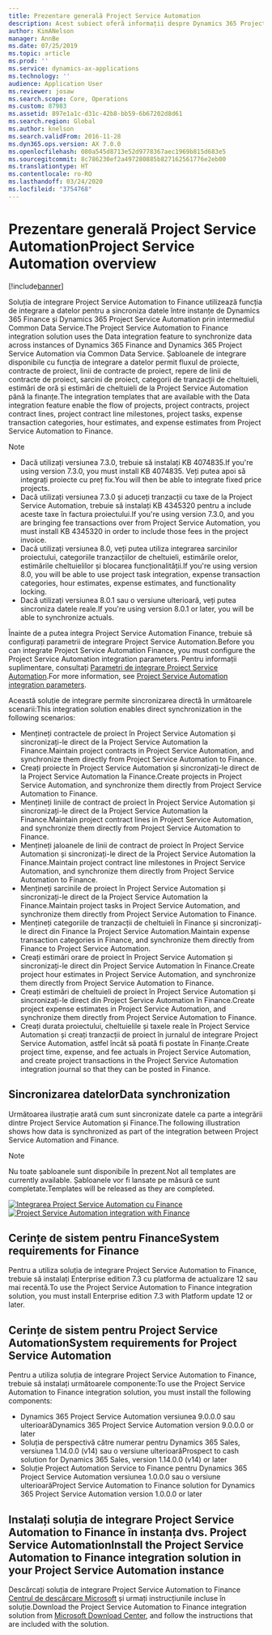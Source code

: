 ```yaml
---
title: Prezentare generală Project Service Automation
description: Acest subiect oferă informații despre Dynamics 365 Project Service Automation la soluția de integrare Dynamics 365 Finance.
author: KimANelson
manager: AnnBe
ms.date: 07/25/2019
ms.topic: article
ms.prod: ''
ms.service: dynamics-ax-applications
ms.technology: ''
audience: Application User
ms.reviewer: josaw
ms.search.scope: Core, Operations
ms.custom: 87983
ms.assetid: 897e1a1c-d31c-42b8-bb59-6b67202d8d61
ms.search.region: Global
ms.author: knelson
ms.search.validFrom: 2016-11-28
ms.dyn365.ops.version: AX 7.0.0
ms.openlocfilehash: 080a545d8713e52d9778367aec1969b815d683e5
ms.sourcegitcommit: 8c786230ef2a497280885b827162561776e2eb00
ms.translationtype: HT
ms.contentlocale: ro-RO
ms.lasthandoff: 03/24/2020
ms.locfileid: "3754768"
---
```

# <a name="project-service-automation-overview"></a><span data-ttu-id="8cdff-103">Prezentare generală Project Service Automation</span><span class="sxs-lookup"><span data-stu-id="8cdff-103">Project Service Automation overview</span></span>

[!include[banner](../includes/banner.md)]

<span data-ttu-id="8cdff-104">Soluția de integrare Project Service Automation to Finance utilizează funcția de integrare a datelor pentru a sincroniza datele între instanțe de Dynamics 365 Finance și Dynamics 365 Project Service Automation prin intermediul Common Data Service.</span><span class="sxs-lookup"><span data-stu-id="8cdff-104">The Project Service Automation to Finance integration solution uses the Data integration feature to synchronize data across instances of Dynamics 365 Finance and Dynamics 365 Project Service Automation via Common Data Service.</span></span> <span data-ttu-id="8cdff-105">Șabloanele de integrare disponibile cu funcția de integrare a datelor permit fluxul de proiecte, contracte de proiect, linii de contracte de proiect, repere de linii de contracte de proiect, sarcini de proiect, categorii de tranzacții de cheltuieli, estimări de oră și estimări de cheltuieli de la Project Service Automation până la finanțe.</span><span class="sxs-lookup"><span data-stu-id="8cdff-105">The integration templates that are available with the Data integration feature enable the flow of projects, project contracts, project contract lines, project contract line milestones, project tasks, expense transaction categories, hour estimates, and expense estimates from Project Service Automation to Finance.</span></span>

> [!NOTE]
> - <span data-ttu-id="8cdff-106">Dacă utilizați versiunea 7.3.0, trebuie să instalați KB 4074835.</span><span class="sxs-lookup"><span data-stu-id="8cdff-106">If you're using version 7.3.0, you must install KB 4074835.</span></span> <span data-ttu-id="8cdff-107">Veți putea apoi să integrați proiecte cu preț fix.</span><span class="sxs-lookup"><span data-stu-id="8cdff-107">You will then be able to integrate fixed price projects.</span></span>
> - <span data-ttu-id="8cdff-108">Dacă utilizați versiunea 7.3.0 și aduceți tranzacții cu taxe de la Project Service Automation, trebuie să instalați KB 4345320 pentru a include aceste taxe în factura proiectului.</span><span class="sxs-lookup"><span data-stu-id="8cdff-108">If you're using version 7.3.0, and you are bringing fee transactions over from Project Service Automation, you must install KB 4345320 in order to include those fees in the project invoice.</span></span>
> - <span data-ttu-id="8cdff-109">Dacă utilizați versiunea 8.0, veți putea utiliza integrarea sarcinilor proiectului, categoriile tranzacțiilor de cheltuieli, estimările orelor, estimările cheltuielilor și blocarea funcționalității.</span><span class="sxs-lookup"><span data-stu-id="8cdff-109">If you're using version 8.0, you will be able to use project task integration, expense transaction categories, hour estimates, expense estimates, and functionality locking.</span></span>
> - <span data-ttu-id="8cdff-110">Dacă utilizați versiunea 8.0.1 sau o versiune ulterioară, veți putea sincroniza datele reale.</span><span class="sxs-lookup"><span data-stu-id="8cdff-110">If you're using version 8.0.1 or later, you will be able to synchronize actuals.</span></span>

<span data-ttu-id="8cdff-111">Înainte de a putea integra Project Service Automation Finance, trebuie să configurați parametrii de integrare Project Service Automation.</span><span class="sxs-lookup"><span data-stu-id="8cdff-111">Before you can integrate Project Service Automation Finance, you must configure the Project Service Automation integration parameters.</span></span> <span data-ttu-id="8cdff-112">Pentru informații suplimentare, consultați [Parametri de integrare Project Service Automation](PSA-parameters.md).</span><span class="sxs-lookup"><span data-stu-id="8cdff-112">For more information, see [Project Service Automation integration parameters](PSA-parameters.md).</span></span>

<span data-ttu-id="8cdff-113">Această soluție de integrare permite sincronizarea directă în următoarele scenarii:</span><span class="sxs-lookup"><span data-stu-id="8cdff-113">This integration solution enables direct synchronization in the following scenarios:</span></span>

- <span data-ttu-id="8cdff-114">Mențineți contractele de proiect în Project Service Automation și sincronizați-le direct de la Project Service Automation la Finance.</span><span class="sxs-lookup"><span data-stu-id="8cdff-114">Maintain project contracts in Project Service Automation, and synchronize them directly from Project Service Automation to Finance.</span></span>
- <span data-ttu-id="8cdff-115">Creați proiecte în Project Service Automation și sincronizați-le direct de la Project Service Automation la Finance.</span><span class="sxs-lookup"><span data-stu-id="8cdff-115">Create projects in Project Service Automation, and synchronize them directly from Project Service Automation to Finance.</span></span>
- <span data-ttu-id="8cdff-116">Mențineți liniile de contract de proiect în Project Service Automation și sincronizați-le direct de la Project Service Automation la Finance.</span><span class="sxs-lookup"><span data-stu-id="8cdff-116">Maintain project contract lines in Project Service Automation, and synchronize them directly from Project Service Automation to Finance.</span></span>
- <span data-ttu-id="8cdff-117">Mențineți jaloanele de linii de contract de proiect în Project Service Automation și sincronizați-le direct de la Project Service Automation la Finance.</span><span class="sxs-lookup"><span data-stu-id="8cdff-117">Maintain project contract line milestones in Project Service Automation, and synchronize them directly from Project Service Automation to Finance.</span></span>
- <span data-ttu-id="8cdff-118">Mențineți sarcinile de proiect în Project Service Automation și sincronizați-le direct de la Project Service Automation la Finance.</span><span class="sxs-lookup"><span data-stu-id="8cdff-118">Maintain project tasks in Project Service Automation, and synchronize them directly from Project Service Automation to Finance.</span></span>
- <span data-ttu-id="8cdff-119">Mențineți categoriile de tranzacții de cheltuieli în Finance și sincronizați-le direct din Finance la Project Service Automation.</span><span class="sxs-lookup"><span data-stu-id="8cdff-119">Maintain expense transaction categories in Finance, and synchronize them directly from Finance to Project Service Automation.</span></span>
- <span data-ttu-id="8cdff-120">Creați estimări orare de proiect în Project Service Automation și sincronizați-le direct din Project Service Automation în Finance.</span><span class="sxs-lookup"><span data-stu-id="8cdff-120">Create project hour estimates in Project Service Automation, and synchronize them directly from Project Service Automation to Finance.</span></span>
- <span data-ttu-id="8cdff-121">Creați estimări de cheltuieli de proiect în Project Service Automation și sincronizați-le direct din Project Service Automation în Finance.</span><span class="sxs-lookup"><span data-stu-id="8cdff-121">Create project expense estimates in Project Service Automation, and synchronize them directly from Project Service Automation to Finance.</span></span>
- <span data-ttu-id="8cdff-122">Creați durata proiectului, cheltuielile și taxele reale în Project Service Automation și creați tranzacții de proiect în jurnalul de integrare Project Service Automation, astfel încât să poată fi postate în Finanțe.</span><span class="sxs-lookup"><span data-stu-id="8cdff-122">Create project time, expense, and fee actuals in Project Service Automation, and create project transactions in the Project Service Automation integration journal so that they can be posted in Finance.</span></span>

## <a name="data-synchronization"></a><span data-ttu-id="8cdff-123">Sincronizarea datelor</span><span class="sxs-lookup"><span data-stu-id="8cdff-123">Data synchronization</span></span>

<span data-ttu-id="8cdff-124">Următoarea ilustrație arată cum sunt sincronizate datele ca parte a integrării dintre Project Service Automation și Finance.</span><span class="sxs-lookup"><span data-stu-id="8cdff-124">The following illustration shows how data is synchronized as part of the integration between Project Service Automation and Finance.</span></span>

> [!NOTE]
> <span data-ttu-id="8cdff-125">Nu toate șabloanele sunt disponibile în prezent.</span><span class="sxs-lookup"><span data-stu-id="8cdff-125">Not all templates are currently available.</span></span> <span data-ttu-id="8cdff-126">Șabloanele vor fi lansate pe măsură ce sunt completate.</span><span class="sxs-lookup"><span data-stu-id="8cdff-126">Templates will be released as they are completed.</span></span>

<span data-ttu-id="8cdff-127">[![Integrarea Project Service Automation cu Finance](./media/PSA-integration.png)](./media/PSA-integration.png)</span><span class="sxs-lookup"><span data-stu-id="8cdff-127">[![Project Service Automation integration with Finance](./media/PSA-integration.png)](./media/PSA-integration.png)</span></span>

## <a name="system-requirements-for-finance"></a><span data-ttu-id="8cdff-128">Cerințe de sistem pentru Finance</span><span class="sxs-lookup"><span data-stu-id="8cdff-128">System requirements for Finance</span></span>

<span data-ttu-id="8cdff-129">Pentru a utiliza soluția de integrare Project Service Automation to Finance, trebuie să instalați Enterprise edition 7.3 cu platforma de actualizare 12 sau mai recentă.</span><span class="sxs-lookup"><span data-stu-id="8cdff-129">To use the Project Service Automation to Finance integration solution, you must install Enterprise edition 7.3 with Platform update 12 or later.</span></span>

## <a name="system-requirements-for-project-service-automation"></a><span data-ttu-id="8cdff-130">Cerințe de sistem pentru Project Service Automation</span><span class="sxs-lookup"><span data-stu-id="8cdff-130">System requirements for Project Service Automation</span></span>

<span data-ttu-id="8cdff-131">Pentru a utiliza soluția de integrare Project Service Automation to Finance, trebuie să instalați următoarele componente:</span><span class="sxs-lookup"><span data-stu-id="8cdff-131">To use the Project Service Automation to Finance integration solution, you must install the following components:</span></span>

- <span data-ttu-id="8cdff-132">Dynamics 365 Project Service Automation versiunea 9.0.0.0 sau ulterioară</span><span class="sxs-lookup"><span data-stu-id="8cdff-132">Dynamics 365 Project Service Automation version 9.0.0.0 or later</span></span>
- <span data-ttu-id="8cdff-133">Soluția de perspectivă către numerar pentru Dynamics 365 Sales, versiunea 1.14.0.0 (v14) sau o versiune ulterioară</span><span class="sxs-lookup"><span data-stu-id="8cdff-133">Prospect to cash solution for Dynamics 365 Sales, version 1.14.0.0 (v14) or later</span></span>
- <span data-ttu-id="8cdff-134">Soluție Project Automation Service to Finance pentru Dynamics 365 Project Service Automation versiunea 1.0.0.0 sau o versiune ulterioară</span><span class="sxs-lookup"><span data-stu-id="8cdff-134">Project Service Automation to Finance solution for Dynamics 365 Project Service Automation version 1.0.0.0 or later</span></span>

## <a name="install-the-project-service-automation-to-finance-integration-solution-in-your-project-service-automation-instance"></a><span data-ttu-id="8cdff-135">Instalați soluția de integrare Project Service Automation to Finance în instanța dvs. Project Service Automation</span><span class="sxs-lookup"><span data-stu-id="8cdff-135">Install the Project Service Automation to Finance integration solution in your Project Service Automation instance</span></span>

<span data-ttu-id="8cdff-136">Descărcați soluția de integrare Project Service Automation to Finance [Centrul de descărcare Microsoft](https://www.microsoft.com/download/details.aspx?id=57016) și urmați instrucțiunile incluse în soluție.</span><span class="sxs-lookup"><span data-stu-id="8cdff-136">Download the Project Service Automation to Finance integration solution from [Microsoft Download Center](https://www.microsoft.com/download/details.aspx?id=57016), and follow the instructions that are included with the solution.</span></span>
